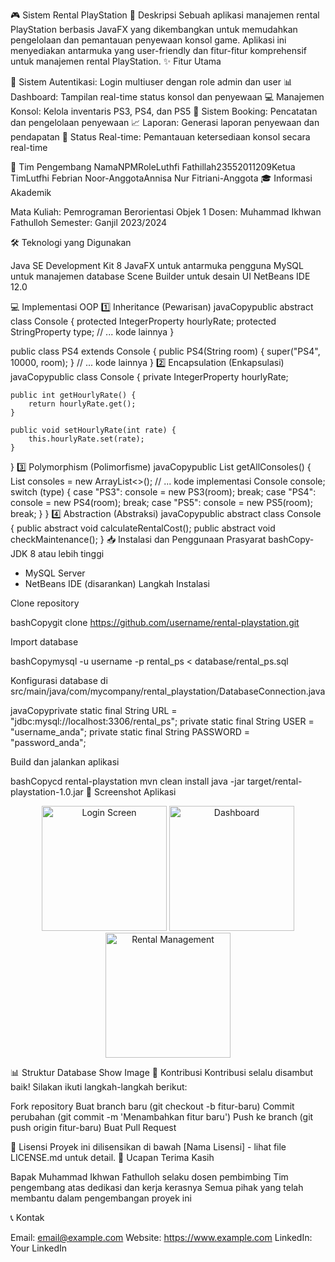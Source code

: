 🎮 Sistem Rental PlayStation
📖 Deskripsi
Sebuah aplikasi manajemen rental PlayStation berbasis JavaFX yang dikembangkan untuk memudahkan pengelolaan dan pemantauan penyewaan konsol game. Aplikasi ini menyediakan antarmuka yang user-friendly dan fitur-fitur komprehensif untuk manajemen rental PlayStation.
✨ Fitur Utama

🔐 Sistem Autentikasi: Login multiuser dengan role admin dan user
📊 Dashboard: Tampilan real-time status konsol dan penyewaan
💻 Manajemen Konsol: Kelola inventaris PS3, PS4, dan PS5
📝 Sistem Booking: Pencatatan dan pengelolaan penyewaan
📈 Laporan: Generasi laporan penyewaan dan pendapatan
🔄 Status Real-time: Pemantauan ketersediaan konsol secara real-time

👥 Tim Pengembang
NamaNPMRoleLuthfi Fathillah23552011209Ketua TimLutfhi Febrian Noor-AnggotaAnnisa Nur Fitriani-Anggota
🎓 Informasi Akademik

Mata Kuliah: Pemrograman Berorientasi Objek 1
Dosen: Muhammad Ikhwan Fathulloh
Semester: Ganjil 2023/2024

🛠️ Teknologi yang Digunakan

Java SE Development Kit 8
JavaFX untuk antarmuka pengguna
MySQL untuk manajemen database
Scene Builder untuk desain UI
NetBeans IDE 12.0

💻 Implementasi OOP
1️⃣ Inheritance (Pewarisan)
javaCopypublic abstract class Console {
    protected IntegerProperty hourlyRate;
    protected StringProperty type;
    // ... kode lainnya
}

public class PS4 extends Console {
    public PS4(String room) {
        super("PS4", 10000, room);
    }
    // ... kode lainnya
}
2️⃣ Encapsulation (Enkapsulasi)
javaCopypublic class Console {
    private IntegerProperty hourlyRate;
    
    public int getHourlyRate() { 
        return hourlyRate.get(); 
    }
    
    public void setHourlyRate(int rate) {
        this.hourlyRate.set(rate);
    }
}
3️⃣ Polymorphism (Polimorfisme)
javaCopypublic List<Console> getAllConsoles() {
    List<Console> consoles = new ArrayList<>();
    // ... kode implementasi
    Console console;
    switch (type) {
        case "PS3": console = new PS3(room); break;
        case "PS4": console = new PS4(room); break;
        case "PS5": console = new PS5(room); break;
    }
}
4️⃣ Abstraction (Abstraksi)
javaCopypublic abstract class Console {
    public abstract void calculateRentalCost();
    public abstract void checkMaintenance();
}
📥 Instalasi dan Penggunaan
Prasyarat
bashCopy- JDK 8 atau lebih tinggi
- MySQL Server
- NetBeans IDE (disarankan)
Langkah Instalasi

Clone repository

bashCopygit clone https://github.com/username/rental-playstation.git

Import database

bashCopymysql -u username -p rental_ps < database/rental_ps.sql

Konfigurasi database di src/main/java/com/mycompany/rental_playstation/DatabaseConnection.java

javaCopyprivate static final String URL = "jdbc:mysql://localhost:3306/rental_ps";
private static final String USER = "username_anda";
private static final String PASSWORD = "password_anda";

Build dan jalankan aplikasi

bashCopycd rental-playstation
mvn clean install
java -jar target/rental-playstation-1.0.jar
📸 Screenshot Aplikasi
<p align="center">
  <img src="screenshots/login.png" alt="Login Screen" width="200"/>
  <img src="screenshots/dashboard.png" alt="Dashboard" width="200"/>
  <img src="screenshots/rental.png" alt="Rental Management" width="200"/>
</p>
📊 Struktur Database
Show Image
🤝 Kontribusi
Kontribusi selalu disambut baik! Silakan ikuti langkah-langkah berikut:

Fork repository
Buat branch baru (git checkout -b fitur-baru)
Commit perubahan (git commit -m 'Menambahkan fitur baru')
Push ke branch (git push origin fitur-baru)
Buat Pull Request

📝 Lisensi
Proyek ini dilisensikan di bawah [Nama Lisensi] - lihat file LICENSE.md untuk detail.
🙏 Ucapan Terima Kasih

Bapak Muhammad Ikhwan Fathulloh selaku dosen pembimbing
Tim pengembang atas dedikasi dan kerja kerasnya
Semua pihak yang telah membantu dalam pengembangan proyek ini

📞 Kontak

Email: email@example.com
Website: https://www.example.com
LinkedIn: Your LinkedIn
